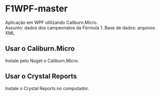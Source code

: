 # F1WPF-master
Aplicação em WPF utilizando Caliburn.Micro.  
Assunto: dados dos campeonatos da Fórmula 1. Base de dados: arquivos XML

## Usar o Caliburn.Micro

Instale pelo Nuget o Caliburn.Micro.

## Usar o Crystal Reports

Instale o Crystal Reports no computador.
